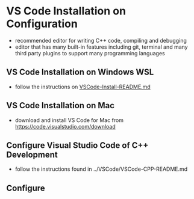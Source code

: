 # VS Code Installation on Configuration

- recommended editor for writing C++ code, compiling and debugging
- editor that has many built-in features including git, terminal and many third party plugins to support many programming languages

## VS Code Installation on Windows WSL

- follow the instructions on [VSCode-Install-README.md](VSCode-Install-README.md)

## VS Code Installation on Mac

- download and install VS Code for Mac from https://code.visualstudio.com/download


## Configure Visual Studio Code of C++ Development

- follow the instructions found in ../VSCode/VSCode-CPP-README.md

## Configure 
